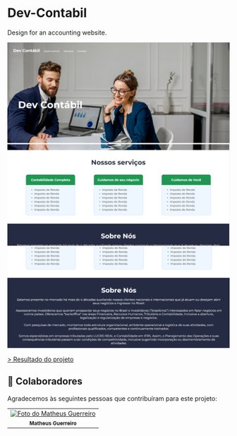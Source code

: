 # Dev-Contabil
Design for an accounting website.

<img src="./assets/2022-04-04.png" alt="Print Website">  
<img src="./assets/2022-04-04 (3).png" alt="Print Website">  
<img src="./assets/2022-04-04 (4).png" alt="Print Website"> 

<a href="https://nome-contabilidade.netlify.app/">> Resultado do projeto</a>

## 🤝 Colaboradores

Agradecemos às seguintes pessoas que contribuíram para este projeto:

<table>
  <tr>
    <td align="center">
      <a href="www.linkedin.com/in/matheus-guerreiro-0a545b208">
        <img src="https://media-exp1.licdn.com/dms/image/C4E03AQGmmJQxAcUUzg/profile-displayphoto-shrink_200_200/0/1638881824842?e=1651708800&v=beta&t=g9R0UZfVQtXIN6oJ-YH8rJuiPW1g_JzIl2SkgkYlvxE" width="100px;" alt="Foto do Matheus Guerreiro"/><br>
        <sub>
          <b>Matheus Guerreiro</b>
        </sub>
      </a>
    </td>
